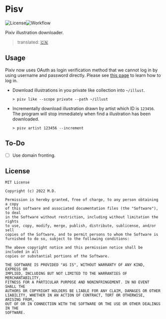 # Pisv

<img alt="License" src="https://img.shields.io/github/license/AoraMD/Pisv?style=flat-square"><img alt="Workflow" src="https://img.shields.io/github/workflow/status/AoraMD/Pisv/build?style=flat-square">

Pixiv illustration downloader.

> translated: [🇨🇳](doc/readme-cn.md)

## Usage

Pixiv now uses OAuth as login verification method that we cannot log in by using username and password directly. Please see [this page](./doc/login.md) to learn how to log in.

- Download illustrations in you private like collection into `~/illust`.

    ```
    > pisv like --scope private --path ~/illust
    ```

- Incrementally download illustration drawn by artist which ID is `123456`. The program will stop immediately when find a illustration has been downloaded.

    ```
    > pisv artist 123456 --increment
    ```

## To-Do

- [ ] Use domain fronting.

## License

```
MIT License

Copyright (c) 2022 M.D.

Permission is hereby granted, free of charge, to any person obtaining a copy
of this software and associated documentation files (the "Software"), to deal
in the Software without restriction, including without limitation the rights
to use, copy, modify, merge, publish, distribute, sublicense, and/or sell
copies of the Software, and to permit persons to whom the Software is
furnished to do so, subject to the following conditions:

The above copyright notice and this permission notice shall be included in all
copies or substantial portions of the Software.

THE SOFTWARE IS PROVIDED "AS IS", WITHOUT WARRANTY OF ANY KIND, EXPRESS OR
IMPLIED, INCLUDING BUT NOT LIMITED TO THE WARRANTIES OF MERCHANTABILITY,
FITNESS FOR A PARTICULAR PURPOSE AND NONINFRINGEMENT. IN NO EVENT SHALL THE
AUTHORS OR COPYRIGHT HOLDERS BE LIABLE FOR ANY CLAIM, DAMAGES OR OTHER
LIABILITY, WHETHER IN AN ACTION OF CONTRACT, TORT OR OTHERWISE, ARISING FROM,
OUT OF OR IN CONNECTION WITH THE SOFTWARE OR THE USE OR OTHER DEALINGS IN THE
SOFTWARE.
```

